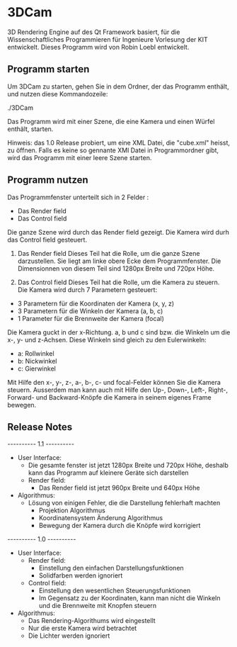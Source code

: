 # 3DCam
3D Rendering Engine auf des Qt Framework basiert, für die Wissenschaftliches Programmieren für Ingenieure Vorlesung der KIT entwickelt.
Dieses Programm wird von Robin Loebl entwickelt.

## Programm starten
Um 3DCam zu starten, gehen Sie in dem Ordner, der das Programm enthält, und nutzen diese Kommandozeile:

./3DCam

Das Programm wird mit einer Szene, die eine Kamera und einen Würfel enthält, starten.

Hinweis: das 1.0 Release probiert, um eine XML Datei, die "cube.xml" heisst, zu öffnen. Falls es keine so gennante XMl Datei in Programmordner gibt, wird das Programm mit einer leere Szene starten.


## Programm nutzen
Das Programmfenster unterteilt sich in 2 Felder :

* Das Render field
* Das Control field

Die ganze Szene wird durch das Render field gezeigt.
Die Kamera wird durh das Control field gesteuert.

1. Das Render field
Dieses Teil hat die Rolle, um die ganze Szene darzustellen. Sie liegt am linke obere Ecke dem Programmfenster. Die Dimensionnen von diesem Teil sind 1280px Breite und 720px Höhe.

2. Das Control field
Dieses Teil hat die Rolle, um die Kamera zu steuern. Die Kamera wird durch 7 Parametern gesteuert:

* 3 Parametern für die Koordinaten der Kamera (x, y, z)
* 3 Parametern für die Winkeln der Kamera (a, b, c)
* 1 Parameter für die Brennweite der Kamera (focal)

Die Kamera guckt in der x-Richtung. a, b und c sind bzw. die Winkeln um die x-, y- und z-Achsen. Diese Winkeln sind gleich zu den Eulerwinkeln:
* a: Rollwinkel
* b: Nickwinkel
* c: Gierwinkel

Mit Hilfe den x-, y-, z-, a-, b-, c- und focal-Felder können Sie die Kamera steuern. Ausserdem man kann auch mit Hilfe den Up-, Down-, Left-, Right-, Forward- und Backward-Knöpfe die Kamera in seinem eigenes Frame bewegen.


## Release Notes
---------- 1.1 ----------
* User Interface:
	* Die gesamte fenster ist jetzt 1280px Breite und 720px Höhe, deshalb kann das Programm auf kleinere Geräte sich darstellen
	* Render field:
		* Das Render field ist jetzt 960px Breite und 640px Höhe
* Algorithmus:
	* Lösung von einigen Fehler, die die Darstellung fehlerhaft machten
		* Projektion Algorithmus
		* Koordinatensystem Änderung Algorithmus
		* Bewegung der Kamera durch die Knöpfe wird korrigiert

---------- 1.0 ----------
* User Interface:
	* Render field:
		* Einstellung den einfachen Darstellungsfunktionen
		* Solidfarben werden ignoriert
	* Control field:
		* Einstellung den wesentlichen Steuerungsfunktionen
		* Im Gegensatz zu der Koordinaten, kann man nicht die Winkeln und die Brennweite mit Knopfen steuern
* Algorithmus:
	* Das Rendering-Algorithums wird eingestellt
	* Nur die erste Kamera wird betrachtet
	* Die Lichter werden ignoriert
